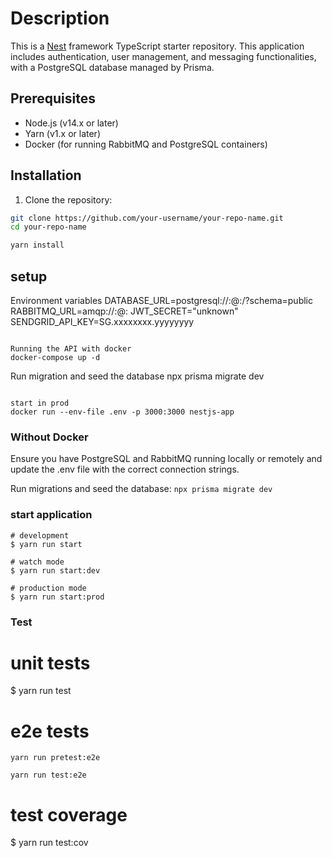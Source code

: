 # Description

This is a [Nest](https://github.com/nestjs/nest) framework TypeScript starter repository. This application includes authentication, user management, and messaging functionalities, with a PostgreSQL database managed by Prisma.

## Prerequisites

- Node.js (v14.x or later)
- Yarn (v1.x or later)
- Docker (for running RabbitMQ and PostgreSQL containers)

## Installation

1. Clone the repository:

```bash
git clone https://github.com/your-username/your-repo-name.git
cd your-repo-name

yarn install
```

## setup

Environment variables
DATABASE_URL=postgresql://<username>:<password>@<host>:<port>/<database>?schema=public
RABBITMQ_URL=amqp://<username>:<password>@<host>:<port>
JWT_SECRET="unknown"
SENDGRID_API_KEY=SG.xxxxxxxx.yyyyyyyy

```

Running the API with docker
docker-compose up -d

```

Run migration and seed the database
npx prisma migrate dev

```

start in prod
docker run --env-file .env -p 3000:3000 nestjs-app
```

### Without Docker

Ensure you have PostgreSQL and RabbitMQ running locally or remotely and update the .env file with the correct connection strings.

Run migrations and seed the database: `npx prisma migrate dev`

### start application

```
# development
$ yarn run start

# watch mode
$ yarn run start:dev

# production mode
$ yarn run start:prod

```

### Test

# unit tests

$ yarn run test

# e2e tests

```
yarn run pretest:e2e

yarn run test:e2e
```

# test coverage

$ yarn run test:cov

```

```
